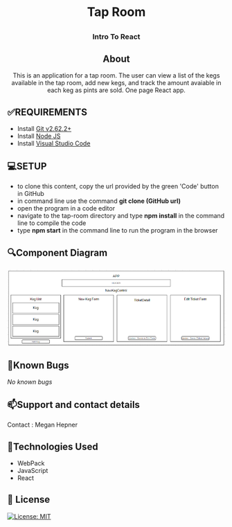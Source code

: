 # <h1 align = "center"> Tap Room

## <h3 align = "center"> Intro To React

## <h2 align = "center"> About

<p align = "center"> This is an application for a tap room. The user can view a list of the kegs available in the tap room, add new kegs, and track the amount avaiable in each keg as pints are sold. One page React app.

## **✅REQUIREMENTS**
* Install [Git v2.62.2+](https://git-scm.com/downloads/)
* Install [Node JS](https://nodejs.org/en/)
* Install [Visual Studio Code](https://code.visualstudio.com/)

## **💻SETUP**
* to clone this content, copy the url provided by the green 'Code' button in GitHub
* in command line use the command **git clone (GitHub url)**
* open the program in a code editor
* navigate to the tap-room directory and type **npm install** in the command line to compile the code
* type **npm start** in the command line to run the program in the browser


## 🔍Component Diagram

![Component Diagram](./src/assets/images/friday.PNG)

## 🐛Known Bugs

_No known bugs_

## 📫Support and contact details

Contact : Megan Hepner

## 🔧Technologies Used

* WebPack
* JavaScript
* React

## **📘 License**
[![License: MIT](https://img.shields.io/badge/License-MIT-yellow.svg)](https://opensource.org/licenses/MIT)